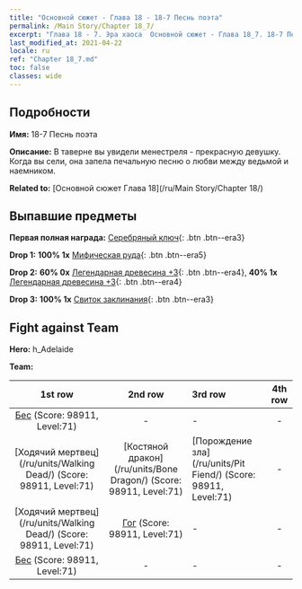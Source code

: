 ```yaml
---
title: "Основной сюжет - Глава 18 - 18-7 Песнь поэта"
permalink: /Main Story/Chapter 18_7/
excerpt: "Глава 18 - 7. Эра хаоса  Основной сюжет - Глава 18_7. 18-7 Песнь поэта"
last_modified_at: 2021-04-22
locale: ru
ref: "Chapter 18_7.md"
toc: false
classes: wide
---
```


## Подробности

 **Имя:** 18-7 Песнь поэта

 **Описание:** В таверне вы увидели менестреля - прекрасную девушку. Когда вы сели, она запела печальную песню о любви между ведьмой и наемником.

 **Related to:** [Основной сюжет Глава 18](/ru/Main Story/Chapter 18/)

## Выпавшие предметы

 **Первая полная награда:** [Серебряный ключ](/ItemsRU/con_693/){: .btn .btn--era3}

 **Drop 1:** **100% 1x** [Мифическая руда](/ItemsRU/mat_61/){: .btn .btn--era5}

 **Drop 2:** **60% 0x** [Легендарная древесина +3](/ItemsRU/mat_55/){: .btn .btn--era4}, **40% 1x** [Легендарная древесина +3](/ItemsRU/mat_55/){: .btn .btn--era4}

 **Drop 3:** **100% 1x** [Свиток заклинания](/ItemsRU/con_694/){: .btn .btn--era3}


## Fight against Team
 **Hero:** h_Adelaide

 **Team:**


  | 1st row | 2nd row | 3rd row | 4th row |
  |:----:|:----:|:----|:----:|
  | [Бес](/ru/units/Imp/) (Score: 98911, Level:71)  | - | - | - |
  | [Ходячий мертвец](/ru/units/Walking Dead/) (Score: 98911, Level:71)  | [Костяной дракон](/ru/units/Bone Dragon/) (Score: 98911, Level:71)  | [Порождение зла](/ru/units/Pit Fiend/) (Score: 98911, Level:71)  | - |
  | [Ходячий мертвец](/ru/units/Walking Dead/) (Score: 98911, Level:71)  | [Гог](/ru/units/Gog/) (Score: 98911, Level:71)  | - | - |
  | [Бес](/ru/units/Imp/) (Score: 98911, Level:71)  | - | - | - |


